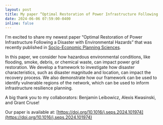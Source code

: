 ```yaml
---
layout: post
title: My paper “Optimal Restoration of Power Infrastructure Following a Disaster with Environmental Hazards” was published in Socio-Economic Planning Sciences
date: 2024-06-06 07:59:00-0400
inline: false
---
```


I'm excited to share my newest paper “Optimal Restoration of Power Infrastructure Following a Disaster with Environmental Hazards” that was recently published in [Socio-Economic Planning Sciences](https://doi.org/10.1016/j.seps.2024.101974).
 
In this paper, we consider how hazardous environmental conditions, like flooding, smoke, debris, or chemical waste, can impact power grid restoration. We develop a framework to investigate how disaster characteristics, such as disaster magnitude and location, can impact the recovery process. We also demonstrate how our framework can be used to identify vulnerable regions of the network, which can be used to inform infrastructure resilience planning.
 
A big thank you to my collaborators: Benjamin Leibowicz, Alexis Kwasinski, and Grant Cruse!

Our paper is available at: [https://doi.org/10.1016/j.seps.2024.101974](https://doi.org/10.1016/j.seps.2024.101974)